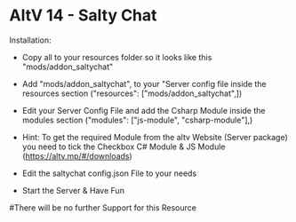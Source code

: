 # AltV 14 - Salty Chat

Installation: 
- Copy all to your resources folder so it looks like this "mods/addon_saltychat"
- Add "mods/addon_saltychat", to your "Server config file inside the resources section ("resources": ["mods/addon_saltychat",])
- Edit your Server Config File and add the Csharp Module inside the modules section ("modules": ["js-module", "csharp-module"],)
- Hint: To get the required Module from the altv Website (Server package) you need to tick the Checkbox C# Module & JS Module (https://altv.mp/#/downloads)

- Edit the saltychat config.json File to your needs
- Start the Server & Have Fun

#There will be no further Support for this Resource